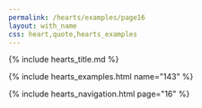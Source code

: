 ```yaml
---
permalink: /hearts/examples/page16
layout: with_name
css: heart,quote,hearts_examples
---
```


{% include hearts_title.md %}

{% include hearts_examples.html name="143" %}

{% include hearts_navigation.html page="16" %}

